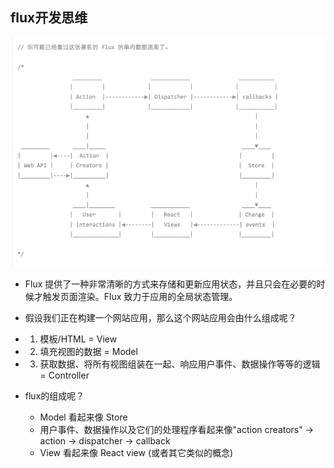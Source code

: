 ## flux开发思维

![flux流程](./images/flux.png)

* Flux 提供了一种非常清晰的方式来存储和更新应用状态，并且只会在必要的时候才触发页面渲染。Flux 致力于应用的全局状态管理。

*  假设我们正在构建一个网站应用，那么这个网站应用会由什么组成呢？

  - 1) 模板/HTML = View
  - 2) 填充视图的数据 = Model
  - 3) 获取数据、将所有视图组装在一起、响应用户事件、数据操作等等的逻辑 = Controller

* flux的组成呢？

  - Model 看起来像 Store
  - 用户事件、数据操作以及它们的处理程序看起来像"action creators" -> action -> dispatcher -> callback
  - View 看起来像 React view (或者其它类似的概念)
